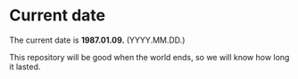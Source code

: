 # Current date

The current date is **1987.01.09.** (YYYY.MM.DD.)

This repository will be good when the world ends, so we will know how long it lasted.